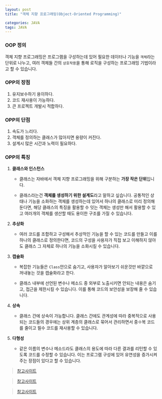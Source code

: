 ```yaml
---
layout: post
title: "객체 지향 프로그래밍(Object-Oriented Programming)"

categories: JAVA
tags: JAVA
---
```


### OOP 정의
객체 지향 프로그래밍은 프로그램을 구성하는데 있어 필요한 데이터나 기능을 `객체`라는 단위로 나누고, 여러 객체들 간의 `상호작용`을 통해 로직을 구성하는 프로그래밍 기법이라고 할 수 있습니다.

### OPP의 장점
1. 유지보수하기 용이하다.
2. 코드 재사용이 가능하다.
3. 큰 프로젝트 개발시 적합하다.

### OPP의 단점
1. 속도가 느리다.
2. 객체를 정의하는 클래스가 많아지면 용량이 커진다.
3. 설계시 많은 시간과 노력이 필요하다.

### OPP의 특징
1. **클래스와 인스턴스**
    - 클래스는 자바에서 객체 지향 프로그래밍을 위해 구분하는 **가장 작은 단위**입니다. 

    - 클래스라는건 **객체를 생성하기 위한 설계도**라고 말하고 싶습니다. 공통적인 상태나 기능을 소화하는 객체를 생성하는데 있어서 하나의 클래스로 미리 정의해 둔다면, 해당 클래스의 특징을 활용할 수 잇는 객체는 생성만 해서 활용할 수 있고 여러개의 객체를 생산할 때도 용이한 구조를 가질 수 있습니다.

2. **추상화**
    - 여러 코드를 조합하고 구성해서 추상적인 기능을 할 수 있는 코드를 만들고 이를 하나의 클래스로 정의한다면, 코드의 구성을 사용자가 직접 보고 이해하지 않아도 클래스 그 자체로 하나의 기능을 소화시킬 수 있습니다.

3. **캡슐화**
    - 복잡한 기능들은 `Class`안으로 숨기고, 사용자가 알아보기 쉬운것만 바깥으로 꺼내놓는 것을 캡슐화라고 한다.

    - 클래스 내부에 선언된 변수나 메소드 중 외부로 노출시키면 안되는 내용은 숨기고, 접근을 제한시킬 수 있습니다. 이를 통해 코드의 보안성을 보장해 줄 수 있습니다.

4. **상속**
    - 클래스 간에 상속이 가능합니다. 클래스 간에도 관계성에 따라 중복적으로 사용되는 코드들의 경우에는 상위 계층의 클래스로 묶어서 관리하면서 중ㅇ복 코드를 줄이고 필수 코드를 재사용할 수 있습니다.

5. **다형성**
    - 같은 이름의 변수나 메소드라도 클래스의 용도에 따라 다른 결과를 리턴할 수 있도록 코드를 수정할 수 있습니다. 이는 프로그램 구성에 있어 유연성을 증가시켜 주는 장점이 있다고 할 수 있습니다.

> [참고사이트](https://m.blog.naver.com/PostView.nhn?blogId=29java&logNo=70187502359&proxyReferer=https:%2F%2Fwww.google.com%2F)

> [참고사이트](https://velog.io/@srparkgogo/%EA%B0%9D%EC%B2%B4%EC%A7%80%ED%96%A5-%ED%94%84%EB%A1%9C%EA%B7%B8%EB%9E%98%EB%B0%8DOOP%EC%9D%B4%EB%9E%80-%EB%AC%B4%EC%97%87%EC%9D%B8%EA%B0%802)

> [참고사이트](https://jeong-pro.tistory.com/95?category=793347)
